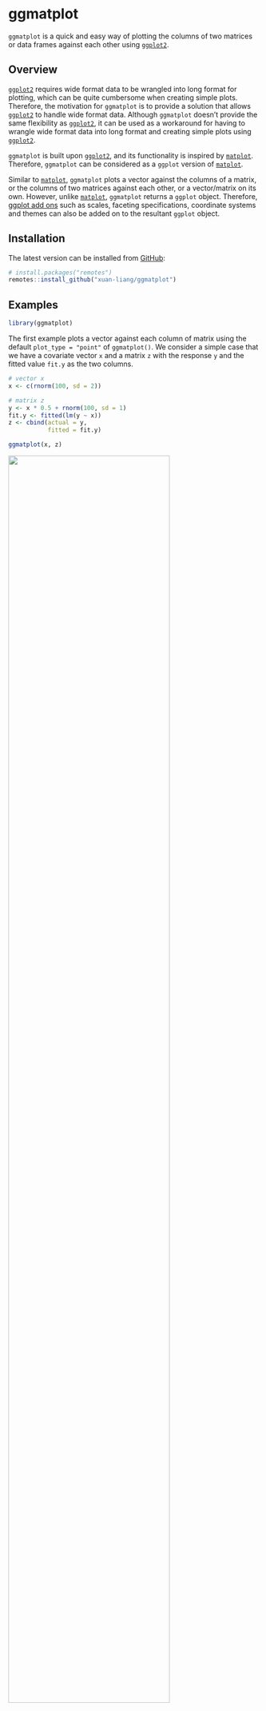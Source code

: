 
# ggmatplot

`ggmatplot` is a quick and easy way of plotting the columns of two
matrices or data frames against each other using
[`ggplot2`](https://ggplot2.tidyverse.org/).

## Overview

[`ggplot2`](https://ggplot2.tidyverse.org/) requires wide format data to
be wrangled into long format for plotting, which can be quite cumbersome
when creating simple plots. Therefore, the motivation for `ggmatplot` is
to provide a solution that allows
[`ggplot2`](https://ggplot2.tidyverse.org/) to handle wide format data.
Although `ggmatplot` doesn’t provide the same flexibility as
[`ggplot2`](https://ggplot2.tidyverse.org/), it can be used as a
workaround for having to wrangle wide format data into long format and
creating simple plots using [`ggplot2`](https://ggplot2.tidyverse.org/).

`ggmatplot` is built upon [`ggplot2`](https://ggplot2.tidyverse.org/),
and its functionality is inspired by
[`matplot`](https://www.rdocumentation.org/packages/graphics/versions/3.6.2/topics/matplot).
Therefore, `ggmatplot` can be considered as a `ggplot` version of
[`matplot`](https://www.rdocumentation.org/packages/graphics/versions/3.6.2/topics/matplot).

Similar to
[`matplot`](https://www.rdocumentation.org/packages/graphics/versions/3.6.2/topics/matplot),
`ggmatplot` plots a vector against the columns of a matrix, or the
columns of two matrices against each other, or a vector/matrix on its
own. However, unlike
[`matplot`](https://www.rdocumentation.org/packages/graphics/versions/3.6.2/topics/matplot),
`ggmatplot` returns a `ggplot` object. Therefore, [ggplot add
ons](https://ggplot2.tidyverse.org/reference/index.html) such as scales,
faceting specifications, coordinate systems and themes can also be added
on to the resultant `ggplot` object.

## Installation

The latest version can be installed from
[GitHub](https://github.com/xuan-liang/ggmatplot):

``` r
# install.packages("remotes")
remotes::install_github("xuan-liang/ggmatplot")
```

## Examples

``` r
library(ggmatplot)
```

The first example plots a vector against each column of matrix using the
default `plot_type = "point"` of `ggmatplot()`. We consider a simple
case that we have a covariate vector `x` and a matrix `z` with the
response `y` and the fitted value `fit.y` as the two columns.

``` r
# vector x
x <- c(rnorm(100, sd = 2))

# matrix z
y <- x * 0.5 + rnorm(100, sd = 1)
fit.y <- fitted(lm(y ~ x))
z <- cbind(actual = y,
           fitted = fit.y)

ggmatplot(x, z)
```

<img src="man/figures/README-point-1.png" width="80%" />

If two matrices with equal number of columns are used, the corresponding
columns of the matrices will be plotted against each other. i.e. column
1 of matrix `x` will be plotted against column 1 of matrix `y`, column 2
of matrix `x` will be plotted against column 2 of matrix `y`, etc.

The next example uses the iris dataset, with matrices `x` and `y` as
shown below. The `Sepal.Length` is plotted against `Sepal.Width` and the
`Petal.Length` is plotted against `Petal.Width`. Therefore the groups
‘Column 1’ and ‘Column 2’ can be interpreted as ‘Sepal’ and ‘Petal’
respectively. Later we will provide examples on how to customize the
legend name.

``` r
x <- (iris[, c(1,3)])
head(x,5)
#>   Sepal.Length Petal.Length
#> 1          5.1          1.4
#> 2          4.9          1.4
#> 3          4.7          1.3
#> 4          4.6          1.5
#> 5          5.0          1.4
y <- (iris[, c(2,4)])
head(y,5)
#>   Sepal.Width Petal.Width
#> 1         3.5         0.2
#> 2         3.0         0.2
#> 3         3.2         0.2
#> 4         3.1         0.2
#> 5         3.6         0.2
ggmatplot(x,y)
```

<img src="man/figures/README-point-columns-1.png" width="80%" />

The next example creates a line plot of vector x against the columns of
matrix y. Although the lines would be represented using different colors
by default, the `color` parameter allows custom colors to be assigned to
them. The following plot assigns custom colors to the lines, and the
limits of the y axis are updated using the `ylim` parameter. Further, a
ggplot theme is added on to the resultant ggplot object.

``` r
# matrix x
x <- 1:10

# matrix y
y <- cbind(
  square = x^2,
  cube = x^3
)

ggmatplot(x, y,
  plot_type = "line",
  color = c("blue", "purple"),
  ylim = c(0, 750)
) +
  theme_minimal()
```

<img src="man/figures/README-line-1.png" width="80%" />

Next is plot of the US personal expenditure over 5 categories and 5
years, and is a simple example of how wide format data can used with
`ggmatplot()`. Note how the expenditure categories to be used on the x
axis is used as vector x, and the expenditure values is used in wide
format as matrix y - with its columns corresponding to the grouping
structure.

The plot uses the `plot_type` ‘both’, which is a combination of ‘point’
and ‘line’ plots. Its customized using `ggmatplot()` parameters and a
`ggplot` theme as well.

``` r
USPersonalExpenditure
#>                       1940   1945  1950 1955  1960
#> Food and Tobacco    22.200 44.500 59.60 73.2 86.80
#> Household Operation 10.500 15.500 29.00 36.5 46.20
#> Medical and Health   3.530  5.760  9.71 14.0 21.10
#> Personal Care        1.040  1.980  2.45  3.4  5.40
#> Private Education    0.341  0.974  1.80  2.6  3.64
# vector x
x <- rownames(USPersonalExpenditure)

ggmatplot(x, USPersonalExpenditure,
  plot_type = "both",
  xlab = "Category",
  ylab = "Expenditure (in Billions of Dollars)",
  legend_title = "Year",
  legend_label = c(1940, 1945, 1950, 1955, 1960)
) +
  theme(axis.text.x = element_text(angle = 45, hjust = 1))
```

<img src="man/figures/README-both-1.png" width="80%" />

Density plots only accept a single matrix or data frame and will group
the plot based on its columns. The following density plot uses a two
column matrix, and groups the plot by the two columns. While the default
density estimate is represented in the measurement units of the data, an
aesthetic mapping is added on to the ggplot object to scale the density
estimate to a maximum of 1.

``` r
# matrix X
x <- (iris[, 1:2])

ggmatplot(x, plot_type = "density") +
  aes(y = ..scaled..) +
  theme_bw()
```

<img src="man/figures/README-density-1.png" width="80%" />

Boxplots too accept only a single matrix or data frame, and uses its
columns as individual groups. While `ggmatplot` plots are filled by
default, the fill color can be made transparent by using `alpha = 0`.

It is also worth noticing that `alpha` isn’t a parameter defined in
`ggmatplot()`, but can be used. This is because `ggmatplot` is built
upon `ggplot2`, and each `plot_type` corresponds to a
[`geom`](https://ggplot2.tidyverse.org/reference/index.html#section-geoms).
Therefore, all valid parameters with the underlying
[`ggplot2 geom`](https://ggplot2.tidyverse.org/reference/index.html#section-geoms)
can be used with `ggmatplot()`

``` r
# matrix X
x <- (iris[, 1:4])

ggmatplot(x,
  plot_type = "boxplot",
  alpha = 0, # removing fill values
  xlab = "", ylab = ""
)
```

<img src="man/figures/README-boxplot-1.png" width="80%" />

Violin plots too accepts a single matrix or data frame input, and
behaves similar to density plots and boxplots.

This plot updates the colors of the two groups using the `color`
parameter, and it can be seen that the fill of the violin plots has been
updated too. This is because updating either the `color` or `fill`
parameter will automatically update the other, unless they are both
defined simultaneously.

``` r
# matrix X
x <- (iris[, 1:2])

ggmatplot(x,
  plot_type = "violin",
  color = c("#00AFBB", "#E7B800"),
  xlab = "", ylab = ""
)
```

<img src="man/figures/README-violin-1.png" width="80%" />

Similar to density, violin and box plots, histograms too accept a single
matrix or data frame input and groups the plot using its columns. The
histogram in the following example uses a matrix of 4 columns, and
therefore groups the plots based on these 4 columns. The plot is also
faceted by group.

The `color` and `fill` parameters have been defined simultaneously on
this plot. However, only a single `color` value is defined whereas the
number of `fill` colors correspond to the number of groups. If a single
value is defined it will be used over all groups, like the black line
color is used across all groups in this example.

``` r
# matrix X
x <- (iris[, 1:4])

ggmatplot(x,
  plot_type = "histogram",
  xlab = "Group",
  color = "black",
  fill = c("#F8766D", "#7CAE00", "#00BFC4", "#C77CFF")
) +
  facet_wrap(~Group, scales = "free")
```

<img src="man/figures/README-histogram-1.png" width="80%" />
